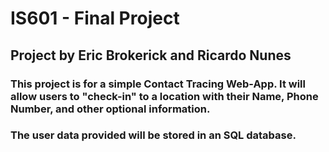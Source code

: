 # IS601 - Final Project
## Project by Eric Brokerick and Ricardo Nunes

### This project is for a simple Contact Tracing Web-App. It will allow users to "check-in" to a location with their Name, Phone Number, and other optional information.

### The user data provided will be stored in an SQL database. 